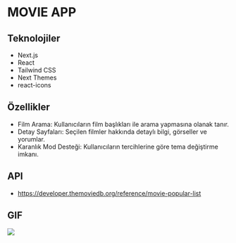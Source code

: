 # MOVIE APP

## Teknolojiler

- Next.js
- React
- Tailwind CSS
- Next Themes
- react-icons

## Özellikler

- Film Arama: Kullanıcıların film başlıkları ile arama yapmasına olanak tanır.
- Detay Sayfaları: Seçilen filmler hakkında detaylı bilgi, görseller ve yorumlar.
- Karanlık Mod Desteği: Kullanıcıların tercihlerine göre tema değiştirme imkanı.


## API 
- https://developer.themoviedb.org/reference/movie-popular-list

## GIF

![](../download.gif)